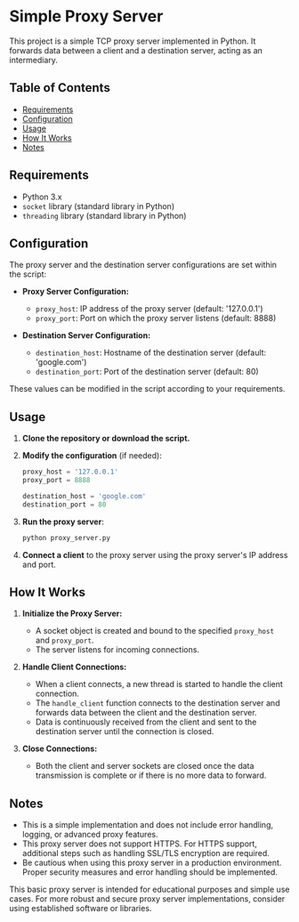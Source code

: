 # Simple Proxy Server

This project is a simple TCP proxy server implemented in Python. It forwards data between a client and a destination server, acting as an intermediary.

## Table of Contents
- [Requirements](#requirements)
- [Configuration](#configuration)
- [Usage](#usage)
- [How It Works](#how-it-works)
- [Notes](#notes)

## Requirements

- Python 3.x
- `socket` library (standard library in Python)
- `threading` library (standard library in Python)

## Configuration

The proxy server and the destination server configurations are set within the script:

- **Proxy Server Configuration:**
  - `proxy_host`: IP address of the proxy server (default: '127.0.0.1')
  - `proxy_port`: Port on which the proxy server listens (default: 8888)

- **Destination Server Configuration:**
  - `destination_host`: Hostname of the destination server (default: 'google.com')
  - `destination_port`: Port of the destination server (default: 80)

These values can be modified in the script according to your requirements.

## Usage

1. **Clone the repository or download the script.**

2. **Modify the configuration** (if needed):
   ```python
   proxy_host = '127.0.0.1'
   proxy_port = 8888

   destination_host = 'google.com'
   destination_port = 80
   ```

3. **Run the proxy server**:
   ```bash
   python proxy_server.py
   ```

4. **Connect a client** to the proxy server using the proxy server's IP address and port.

## How It Works

1. **Initialize the Proxy Server:**
   - A socket object is created and bound to the specified `proxy_host` and `proxy_port`.
   - The server listens for incoming connections.

2. **Handle Client Connections:**
   - When a client connects, a new thread is started to handle the client connection.
   - The `handle_client` function connects to the destination server and forwards data between the client and the destination server.
   - Data is continuously received from the client and sent to the destination server until the connection is closed.

3. **Close Connections:**
   - Both the client and server sockets are closed once the data transmission is complete or if there is no more data to forward.

## Notes

- This is a simple implementation and does not include error handling, logging, or advanced proxy features.
- This proxy server does not support HTTPS. For HTTPS support, additional steps such as handling SSL/TLS encryption are required.
- Be cautious when using this proxy server in a production environment. Proper security measures and error handling should be implemented.

This basic proxy server is intended for educational purposes and simple use cases. For more robust and secure proxy server implementations, consider using established software or libraries.
